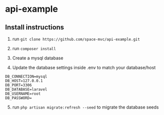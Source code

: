 # api-example

## Install instructions

1) run ```git clone https://github.com/space-mvc/api-example.git```

2) run ```composer install```

3) Create a mysql database

4) Update the database settings inside .env to match your database/host

```
DB_CONNECTION=mysql
DB_HOST=127.0.0.1
DB_PORT=3306
DB_DATABASE=laravel
DB_USERNAME=root
DB_PASSWORD=
```

5. run ```php artisan migrate:refresh --seed``` to migrate the database seeds

